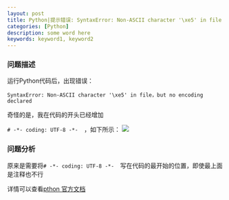 ```yaml
---
layout: post
title: Python|提示错误: SyntaxError: Non-ASCII character '\xe5' in file
categories: [Python]
description: some word here
keywords: keyword1, keyword2
---
```


### 问题描述
运行Python代码后，出现错误：

```SyntaxError: Non-ASCII character '\xe5' in file，but no encoding declared```

奇怪的是，我在代码的开头已经增加

``` # -*- coding: UTF-8 -*-   ```，如下所示：
![](/images/2016-1-25-coding.png)

### 问题分析

原来是需要将``` # -*- coding: UTF-8 -*-   ```写在代码的最开始的位置，即使最上面是注释也不行

详情可以查看[pthon 官方文档](https://www.python.org/dev/peps/pep-0263/)


